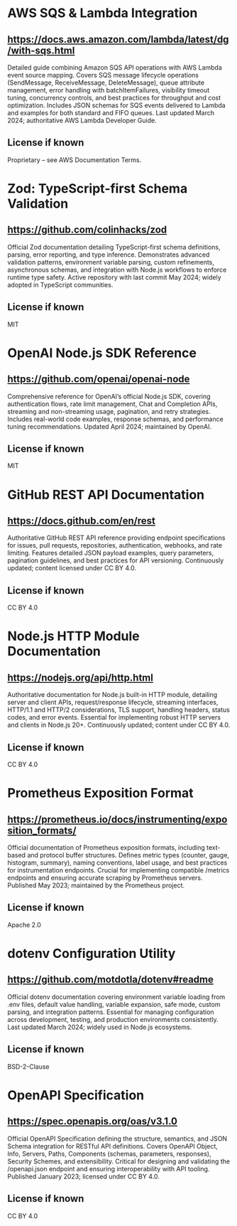 # AWS SQS & Lambda Integration
## https://docs.aws.amazon.com/lambda/latest/dg/with-sqs.html
Detailed guide combining Amazon SQS API operations with AWS Lambda event source mapping. Covers SQS message lifecycle operations (SendMessage, ReceiveMessage, DeleteMessage), queue attribute management, error handling with batchItemFailures, visibility timeout tuning, concurrency controls, and best practices for throughput and cost optimization. Includes JSON schemas for SQS events delivered to Lambda and examples for both standard and FIFO queues. Last updated March 2024; authoritative AWS Lambda Developer Guide.
## License if known
Proprietary – see AWS Documentation Terms.

# Zod: TypeScript-first Schema Validation
## https://github.com/colinhacks/zod
Official Zod documentation detailing TypeScript-first schema definitions, parsing, error reporting, and type inference. Demonstrates advanced validation patterns, environment variable parsing, custom refinements, asynchronous schemas, and integration with Node.js workflows to enforce runtime type safety. Active repository with last commit May 2024; widely adopted in TypeScript communities.
## License if known
MIT

# OpenAI Node.js SDK Reference
## https://github.com/openai/openai-node
Comprehensive reference for OpenAI’s official Node.js SDK, covering authentication flows, rate limit management, Chat and Completion APIs, streaming and non-streaming usage, pagination, and retry strategies. Includes real-world code examples, response schemas, and performance tuning recommendations. Updated April 2024; maintained by OpenAI.
## License if known
MIT

# GitHub REST API Documentation
## https://docs.github.com/en/rest
Authoritative GitHub REST API reference providing endpoint specifications for issues, pull requests, repositories, authentication, webhooks, and rate limiting. Features detailed JSON payload examples, query parameters, pagination guidelines, and best practices for API versioning. Continuously updated; content licensed under CC BY 4.0.
## License if known
CC BY 4.0

# Node.js HTTP Module Documentation
## https://nodejs.org/api/http.html
Authoritative documentation for Node.js built-in HTTP module, detailing server and client APIs, request/response lifecycle, streaming interfaces, HTTP/1.1 and HTTP/2 considerations, TLS support, handling headers, status codes, and error events. Essential for implementing robust HTTP servers and clients in Node.js 20+. Continuously updated; content under CC BY 4.0.
## License if known
CC BY 4.0

# Prometheus Exposition Format
## https://prometheus.io/docs/instrumenting/exposition_formats/
Official documentation of Prometheus exposition formats, including text-based and protocol buffer structures. Defines metric types (counter, gauge, histogram, summary), naming conventions, label usage, and best practices for instrumentation endpoints. Crucial for implementing compatible /metrics endpoints and ensuring accurate scraping by Prometheus servers. Published May 2023; maintained by the Prometheus project.
## License if known
Apache 2.0

# dotenv Configuration Utility
## https://github.com/motdotla/dotenv#readme
Official dotenv documentation covering environment variable loading from .env files, default value handling, variable expansion, safe mode, custom parsing, and integration patterns. Essential for managing configuration across development, testing, and production environments consistently. Last updated March 2024; widely used in Node.js ecosystems.
## License if known
BSD-2-Clause

# OpenAPI Specification
## https://spec.openapis.org/oas/v3.1.0
Official OpenAPI Specification defining the structure, semantics, and JSON Schema integration for RESTful API definitions. Covers OpenAPI Object, Info, Servers, Paths, Components (schemas, parameters, responses), Security Schemes, and extensibility. Critical for designing and validating the /openapi.json endpoint and ensuring interoperability with API tooling. Published January 2023; licensed under CC BY 4.0.
## License if known
CC BY 4.0